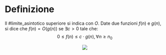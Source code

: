 # Definizione
Il #limite_asintotico superiore si indica con $O$.
Date due funzioni $f(n)$ e $g(n)$, si dice che $f(n)=O(g(n))$ se $∃c>0$ tale che:
$$0≤f(n) ≤ c·g(n), ∀ n ≥ n_0$$

<center>
<img src="https://upload.wikimedia.org/wikipedia/commons/8/89/Big-O-notation.png">
</center>
